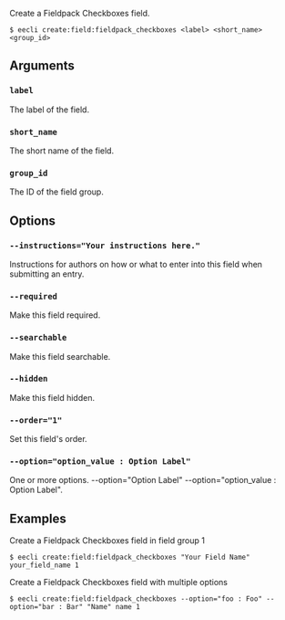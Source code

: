 Create a Fieldpack Checkboxes field.

```
$ eecli create:field:fieldpack_checkboxes <label> <short_name> <group_id>
```

## Arguments

### `label`

The label of the field.

### `short_name`

The short name of the field.

### `group_id`

The ID of the field group.

## Options

### `--instructions="Your instructions here."`

Instructions for authors on how or what to enter into this field when submitting an entry.

### `--required`

Make this field required.

### `--searchable`

Make this field searchable.

### `--hidden`

Make this field hidden.

### `--order="1"`

Set this field's order.

### `--option="option_value : Option Label"`

One or more options. --option="Option Label" --option="option_value : Option Label".

## Examples

Create a Fieldpack Checkboxes field in field group 1

```
$ eecli create:field:fieldpack_checkboxes "Your Field Name" your_field_name 1
```

Create a Fieldpack Checkboxes field with multiple options

```
$ eecli create:field:fieldpack_checkboxes --option="foo : Foo" --option="bar : Bar" "Name" name 1
```